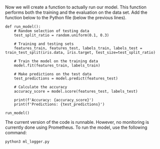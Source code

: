 
Now we will create a function to actually run our model. This function performs both the training and the evaluation on the data set. Add the function below to the Python file (below the previous lines).

```
def run_model():
    # Random selection of testing data
    test_split_ratio = random.uniform(0.1, 0.3)

    # Training and testing sets
    features_train, features_test, labels_train, labels_test = train_test_split(iris.data, iris.target, test_size=test_split_ratio)

    # Train the model on the training data
    model.fit(features_train, labels_train)

    # Make predictions on the test data
    test_predictions = model.predict(features_test)

    # Calculate the accuracy
    accuracy_score = model.score(features_test, labels_test)

    print(f'Accuracy: {accuracy_score}')
    print(f'Predictions: {test_predictions}')

run_model()
```

The current version of the code is runnable. However, no monitoring is currently done using Prometheus. To run the model, use the following command:

```bash
python3 ml_logger.py
```
